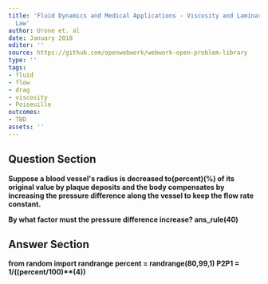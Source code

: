 ```yaml
---
title: 'Fluid Dynamics and Medical Applications - Viscosity and Laminar Flow: Poiseuilles
  Law'
author: Urone et. al
date: January 2018
editor: ''
source: https://github.com/openwebwork/webwork-open-problem-library
type: ''
tags:
- fluid
- flow
- drag
- viscosity
- Poiseuille
outcomes:
- TBD
assets: ''
---
```


## Question Section 

<b>
Suppose a blood vessel's radius is decreased to(percent)(%) of its original value by plaque deposits and the body compensates by increasing the pressure difference along the vessel to keep the flow rate constant.
 
By what factor must the pressure difference increase?
ans_rule(40)



## Answer Section

from random import randrange
percent = randrange(80,99,1)
P2P1 = 1/((percent/100)**(4))